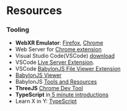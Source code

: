 # Resources

### Tooling

* **WebXR Emulator**: [Firefox](https://addons.mozilla.org/en-US/firefox/addon/webxr-api-emulator/), [Chrome](https://chrome.google.com/webstore/detail/webxr-api-emulator/mjddjgeghkdijejnciaefnkjmkafnnje)
* Web Server for [Chrome extension](https://chrome.google.com/webstore/detail/web-server-for-chrome/ofhbbkphhbklhfoeikjpcbhemlocgigb/related?hl=en)
* Visual Studio Code\(VSCode\) [download](https://code.visualstudio.com/download?WT.mc_id=aiml-0000-ayyonet)
* VSCode [Live Server Extension](https://marketplace.visualstudio.com/items?itemName=ritwickdey.LiveServer).
* VSCode [BabylonJS File Viewer Extension](https://marketplace.visualstudio.com/items?itemName=julianchen.babylon-js-viewer&WT.mc_id=aiml-0000-ayyonet)
* [BabylonJS Viewer](https://doc.babylonjs.com/extensions/babylonViewer?WT.mc_id=aiml-0000-ayyonet)
* BabylonJS [Tools and Resources](https://doc.babylonjs.com/toolsAndResources?WT.mc_id=aiml-0000-ayyonet)
* **ThreeJS** [Chrome Dev Tool](https://chrome.google.com/webstore/detail/threejs-developer-tools/ebpnegggocnnhleeicgljbedjkganaek)
* **TypeScript** in[ 5 minute introductions](https://www.typescriptlang.org/docs/handbook/typescript-in-5-minutes.html)
* Learn X in Y: [TypeScript](https://learnxinyminutes.com/docs/typescript/)





